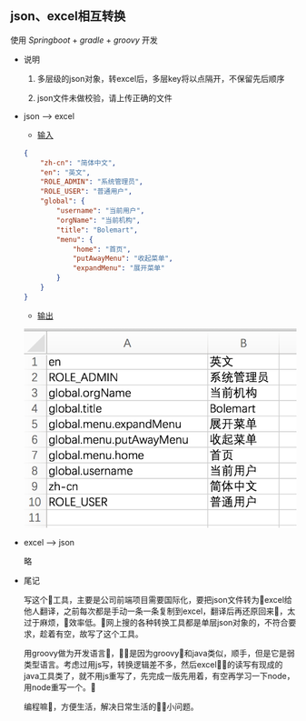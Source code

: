## json、excel相互转换

使用 _Springboot_ + _gradle_ + _groovy_ 开发

- 说明

    1. 多层级的json对象，转excel后，多层key将以点隔开，不保留先后顺序

    2. json文件未做校验，请上传正确的文件

- json --> excel

    - [输入](data/test.json)
    ```json
    {
        "zh-cn": "简体中文",
        "en": "英文",
        "ROLE_ADMIN": "系统管理员",
        "ROLE_USER": "普通用户",
        "global": {
            "username": "当前用户",
            "orgName": "当前机构",
            "title": "Bolemart",
            "menu": {
                "home": "首页",
                "putAwayMenu": "收起菜单",
                "expandMenu": "展开菜单"
            }
        }
    }
    ```

    - [输出](data/output.xlsx)

    ![excel-result](data/excel-result.png)

- excel --> json

    略

- 尾记

    写这个工具，主要是公司前端项目需要国际化，要把json文件转为excel给他人翻译，之前每次都是手动一条一条复制到excel，翻译后再还原回来，太过于麻烦，效率低。网上搜的各种转换工具都是单层json对象的，不符合要求，趁着有空，故写了这个工具。

    用groovy做为开发语言，是因为groovy和java类似，顺手，但是它是弱类型语言。考虑过用js写，转换逻辑差不多，然后excel的读写有现成的java工具类了，就不用js重写了，先完成一版先用着，有空再学习一下node，用node重写一个。

    编程嘛，方便生活，解决日常生活的小问题。